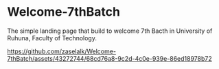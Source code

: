 # Welcome-7thBatch

The simple landing page that build to welcome 7th Bacth in University of Ruhuna, Faculty of Technology.

https://github.com/zaselalk/Welcome-7thBatch/assets/43272744/68cd76a8-9c2d-4c0e-939e-86ed18978b72

